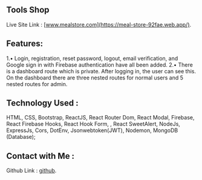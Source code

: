 ## Tools Shop

Live Site Link :  [www.mealstore.com](https://meal-store-92fae.web.app/).

## Features:
1.•	Login, registration, reset password, logout, email verification, and Google sign in with Firebase authentication have all been added.
2.•	There is a dashboard route which is private. After logging in, the user can see this. On the dashboard there are three nested routes for normal users and 5 nested routes for admin.


## Technology Used : 
HTML, CSS, Bootstrap, ReactJS, React Router Dom, React Modal, Firebase, React Firebase Hooks, React Hook Form, , React SweetAlert, NodeJs, ExpressJs, Cors, DotEnv, Jsonwebtoken(JWT), Nodemon, MongoDB (Database);

## Contact with Me :
Github Link :  [github](https://github.com/bakul11).
